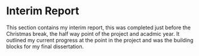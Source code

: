 # Interim Report
This section contains my interim report, this was completed just before the Christmas break, the half way point of the project and acadmic year. It outlined my current progress at the point in the project and was the building blocks for my final dissertation. 

